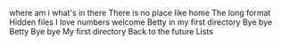 where am i
what's in there
There is no place like home
The long format
Hidden files
I love numbers
welcome
Betty in my first directory
Bye bye Betty
Bye bye My first directory
Back to the future
Lists
